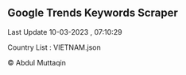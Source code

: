 

## Google Trends Keywords Scraper 
 
Last Update 10-03-2023 , 07:10:29

Country List :
VIETNAM.json



© Abdul Muttaqin 
